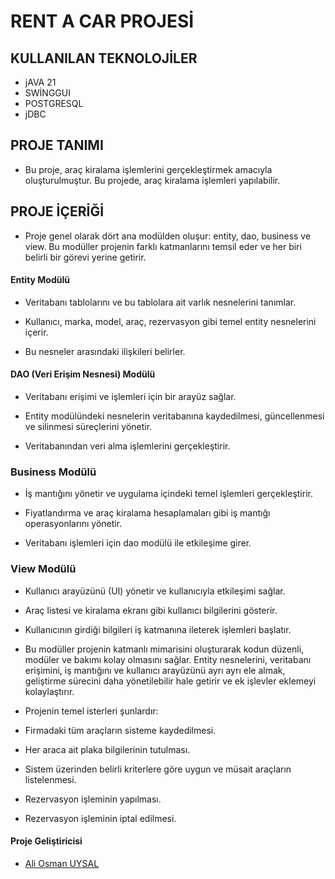 # RENT A CAR PROJESİ


## KULLANILAN TEKNOLOJİLER

- jAVA 21
- SWİNGGUI
- POSTGRESQL
- jDBC

## PROJE TANIMI



- Bu proje, araç kiralama işlemlerini gerçekleştirmek amacıyla oluşturulmuştur. Bu projede, araç kiralama işlemleri yapılabilir.

## PROJE İÇERİĞİ

- Proje genel olarak dört ana modülden oluşur: entity, dao, business  ve view. Bu modüller projenin farklı katmanlarını temsil eder ve her biri belirli bir görevi yerine getirir.

#### Entity Modülü

- Veritabanı tablolarını ve bu tablolara ait varlık nesnelerini tanımlar.

- Kullanıcı, marka, model, araç, rezervasyon gibi temel entity nesnelerini içerir.

- Bu nesneler arasındaki ilişkileri belirler.

#### DAO (Veri Erişim Nesnesi) Modülü

- Veritabanı erişimi ve işlemleri için bir arayüz sağlar.

- Entity modülündeki nesnelerin veritabanına kaydedilmesi, güncellenmesi ve silinmesi süreçlerini yönetir.

- Veritabanından veri alma işlemlerini gerçekleştirir.

### Business Modülü

- İş mantığını yönetir ve uygulama içindeki temel işlemleri gerçekleştirir.

- Fiyatlandırma ve araç kiralama hesaplamaları gibi iş mantığı operasyonlarını yönetir.

- Veritabanı işlemleri için dao modülü ile etkileşime girer.

### View Modülü

- Kullanıcı arayüzünü (UI) yönetir ve kullanıcıyla etkileşimi sağlar.

- Araç listesi ve kiralama ekranı gibi kullanıcı bilgilerini gösterir.

- Kullanıcının girdiği bilgileri iş katmanına ileterek işlemleri başlatır.

- Bu modüller projenin katmanlı mimarisini oluşturarak kodun düzenli, modüler ve bakımı kolay olmasını sağlar. Entity nesnelerini,  veritabanı erişimini, iş mantığını ve kullanıcı arayüzünü ayrı ayrı ele almak, geliştirme sürecini daha yönetilebilir hale getirir ve ek işlevler eklemeyi kolaylaştırır.

- Projenin temel isterleri şunlardır:

- Firmadaki tüm araçların sisteme kaydedilmesi.

- Her araca ait plaka bilgilerinin tutulması.

- Sistem üzerinden belirli kriterlere göre uygun ve müsait araçların listelenmesi.

- Rezervasyon işleminin yapılması.

- Rezervasyon işleminin iptal edilmesi.

#### Proje Geliştiricisi

- [Ali Osman UYSAL](https://www.linkedin.com/in/aliosmanuysal/)